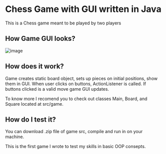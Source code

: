 # Chess Game with GUI written in Java

This is a Chess game meant to be played by two players

## How Game GUI looks?
![image](https://github.com/DzhamiliaFatkullina/JavaChessGame/assets/111192498/96885524-935a-48f9-a5e6-fd860ee12979)

## How does it work?
Game creates static board object, sets up pieces on initial positions, show them in GUI.
When user clicks on buttons, ActionListener is called. If buttons clicked is a valid move game GUI updates.

To know more I recomend you to check out classes Main, Board, and Square located at src/game.

## How do I test it?
You can download .zip file of game src, compile and run in on your machine. 

This is the first game I wrote to test my skills in basic OOP consepts.

